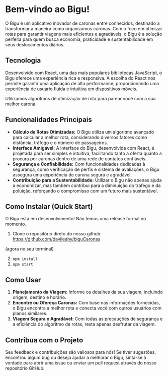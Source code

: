 # Bem-vindo ao Bigu!

O Bigu é um aplicativo inovador de caronas entre conhecidos, destinado a transformar a maneira como organizamos caronas. Com o foco em otimizar rotas para garantir viagens mais eficientes e agradáveis, o Bigu é a solução perfeita para quem busca economia, praticidade e sustentabilidade em seus deslocamentos diários.

## Tecnologia

Desenvolvido com React, uma das mais populares bibliotecas JavaScript, o Bigu oferece uma experiência rica e responsiva. A escolha do React nos permite garantir uma aplicação de alta performance, proporcionando uma experiência de usuário fluida e intuitiva em dispositivos móveis.

Utilizamos algoritmos de otimização de rota para parear você com a sua melhor carona.

## Funcionalidades Principais

- **Cálculo de Rotas Otimizadas:** O Bigu utiliza um algoritmo avançado para calcular a melhor rota, considerando diversos fatores como distância, tráfego e o número de passageiros.
- **Interface Amigável:** A interface do Bigu, desenvolvida com React, é projetada para ser simples e intuitiva, facilitando tanto a oferta quanto a procura por caronas dentro de uma rede de contatos confiáveis.
- **Segurança e Confiabilidade:** Com funcionalidades dedicadas à segurança, como verificação de perfis e sistema de avaliações, o Bigu assegura uma experiência de carona segura e agradável.
- **Contribuição para a Sustentabilidade:** Utilizar o Bigu não apenas ajuda a economizar, mas também contribui para a diminuição do tráfego e da poluição, reforçando o compromisso com um futuro mais sustentável.

## Como Instalar (Quick Start)

O Bigu está em desenvolvimento! Não temos uma release formal no momento.

1. Clone o repositório direto do nosso github: https://github.com/davileahy/biguCaronas

(agora no seu terminal)

2. `npm install`
3. `npm start`

## Como Usar

1. **Planejamento da Viagem:** Informe os detalhes da sua viagem, incluindo origem, destino e horário.
2. **Encontre ou Ofereça Caronas:** Com base nas informações fornecidas, o Bigu encontra a melhor rota e conecta você com outros usuários com planos similares.
3. **Viagem Segura e Agradável:** Com todas as precauções de segurança e a eficiência do algoritmo de rotas, resta apenas desfrutar da viagem.

## Contribua com o Projeto

Seu feedback e contribuições são valiosos para nós! Se tiver sugestões, encontrou algum bug ou deseja ajudar a melhorar o Bigu, sinta-se à vontade para abrir uma issue ou enviar um pull request através do nosso repositório GitHub.